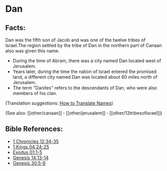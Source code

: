 # Dan #

## Facts: ##

Dan was the fifth son of Jacob and was one of the twelve tribes of Israel.The region settled by the tribe of Dan in the northern part of Canaan also was given this name.

* During the time of Abram, there was a city named Dan located west of Jerusalem.
* Years later, during the time the nation of Israel entered the promised land, a different city named Dan was located about 60 miles north of Jerusalem.
* The term "Danites" refers to the descendants of Dan, who were also members of his clan.

(Translation suggestions: [How to Translate Names](en/ta-vol1/translate/man/translate-names))

(See also: [[other/canaan]] **·** [[other/jerusalem]] **·** [[other/12tribesofisrael]])

## Bible References: ##

* [1 Chronicles 12:34-35](en/tn/1ch/help/12/34)
* [1 Kings 04:24-25](en/tn/1ki/help/04/24)
* [Exodus 01:1-5](en/tn/exo/help/01/01)
* [Genesis 14:13-14](en/tn/gen/help/14/13)
* [Genesis 30:5-6](en/tn/gen/help/30/05)